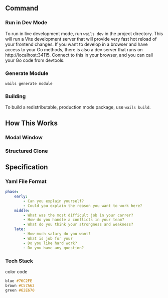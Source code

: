 

## Command
### Run in Dev Mode
To run in live development mode, run `wails dev` in the project directory. This will run a Vite development
server that will provide very fast hot reload of your frontend changes. If you want to develop in a browser
and have access to your Go methods, there is also a dev server that runs on http://localhost:34115. Connect
to this in your browser, and you can call your Go code from devtools.

### Generate Module
`wails generate module`

### Building
To build a redistributable, production mode package, use `wails build`.

## How This Works
### Modal Window
<div id="portal"></div>


### Structured Clone

## Specification
### Yaml File Format
```yaml
phase:
    early:
        - Can you explain yourself?
        - Could you explain the reason you want to work here?
    middle:
        - What was the most difficult job in your carrer?
        - How do you handle a conflicts in your team?
        - What do you think your strongness and weakness?
    late:
        - How much salary do you want?
        - What is job for you?
        - Do you like hard work?
        - Do you have any question?
```
### Tech Stack

color code
```css
blue #76C2FE
brown #C57A62
green #62E670
```